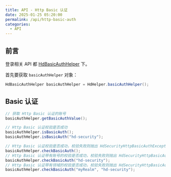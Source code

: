 ```yaml
---
title: API - Http Basic 认证
date: 2025-01-25 05:20:00
permalink: /api/http-basic-auth
categories:
  - API
---
```



## 前言

登录相关 API 都 [HdBasicAuthHelper](https://github.com/Kele-Bingtang/hd-security/tree/master/hd-security-core/src/main/java/cn/youngkbt/hdsecurity/hd/HdBasicAuthHelper.java) 下。

首先要获取 `basicAuthHelper` 对象：

```java
HdBasicAuthHelper basicAuthHelper = HdHelper.basicAuthHelper();
```

## Basic 认证

```java
// 获取 Http Basic 认证的账号
basicAuthHelper.getBasicAuthValue();

// Http Basic 认证校验是否成功
basicAuthHelper.isBasicAuth();
basicAuthHelper.isBasicAuth("hd-security");

// Http Basic 认证校验是否成功，校验失败则抛出 HdSecurityHttpBasicAuthException 异常
basicAuthHelper.checkBasicAuth();
// Http Basic 认证带有账号的校验是否成功，校验失败则抛出 HdSecurityHttpBasicAuthException 异常
basicAuthHelper.checkBasicAuth("hd-security");
// Http Basic 认证带有领域的校验是否成功，校验失败则抛出 HdSecurityHttpBasicAuthException 异常
basicAuthHelper.checkBasicAuth("myRealm", "hd-security");
```

